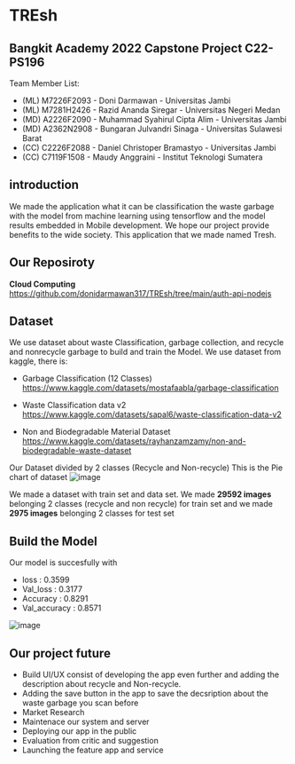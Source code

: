 # TREsh
## Bangkit Academy 2022 Capstone Project C22-PS196 ##

Team Member List:
* (ML) M7226F2093 - Doni Darmawan - Universitas Jambi
* (ML) M7281H2426 - Razid Ananda Siregar - Universitas Negeri Medan
* (MD) A2226F2090 - Muhammad Syahirul Cipta Alim - Universitas Jambi
* (MD) A2362N2908 - Bungaran Julvandri Sinaga - Universitas Sulawesi Barat
* (CC) C2226F2088 - Daniel Christoper Bramastyo - Universitas Jambi
* (CC) C7119F1508 - Maudy Anggraini - Institut Teknologi Sumatera


## **introduction**

We made the application what it can be classification the waste garbage with the model from machine learning using tensorflow and the model results  embedded in Mobile development. 
We hope our project provide benefits to the wide society. 
This application that we made named Tresh.

## Our Reposiroty
**Cloud Computing**
https://github.com/donidarmawan317/TREsh/tree/main/auth-api-nodejs


## Dataset

We use dataset about waste Classification, garbage collection, and recycle and nonrecycle garbage to build and train the Model. We use dataset from kaggle, there is:

* Garbage Classification (12 Classes)
https://www.kaggle.com/datasets/mostafaabla/garbage-classification

* Waste Classification data v2
https://www.kaggle.com/datasets/sapal6/waste-classification-data-v2

* Non and Biodegradable Material Dataset
https://www.kaggle.com/datasets/rayhanzamzamy/non-and-biodegradable-waste-dataset 

Our Dataset divided by 2 classes (Recycle and Non-recycle)
This is the Pie chart of dataset 
![image](https://user-images.githubusercontent.com/96327001/173241770-d540a7d8-ce8a-412b-b7cb-1c0c816fe1e0.png)

We made a dataset with train set and data set. We made **29592 images** belonging 2 classes (recycle and non recycle) for train set and we made **2975 images** belonging 2 classes for test set


## Build the Model

Our model is succesfully with 
* loss          : 0.3599
* Val_loss      : 0.3177
* Accuracy      : 0.8291
* Val_accuracy  : 0.8571

![image](https://user-images.githubusercontent.com/96327001/173242236-83b65708-df52-4548-b0e8-412465db8694.png)


## Our project future

* Build UI/UX consist of developing the app even further and adding the description about recycle and Non-recycle.
* Adding the save button in the app to save the decsription about the waste garbage you scan before
* Market Research
* Maintenace our system and server
* Deploying our app in the public
* Evaluation from critic and suggestion
* Launching the feature app and service



